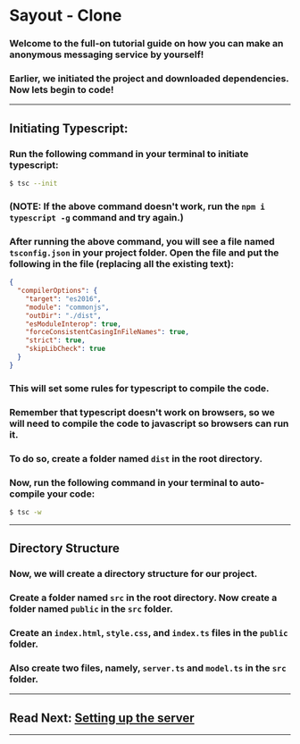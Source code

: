 # Sayout - Clone
### Welcome to the full-on tutorial guide on how you can make an anonymous messaging service by yourself!

### Earlier, we initiated the project and downloaded dependencies. Now lets begin to code!

---

## Initiating Typescript:
### Run the following command in your terminal to initiate typescript:
```sh
$ tsc --init
```
### **(NOTE: If the above command doesn't work, run the `npm i typescript -g` command and try again.)**

### After running the above command, you will see a file named `tsconfig.json` in your project folder. Open the file and put the following in the file (replacing all the existing text):
```json
{
  "compilerOptions": {
    "target": "es2016",
    "module": "commonjs",
    "outDir": "./dist",
    "esModuleInterop": true,
    "forceConsistentCasingInFileNames": true,
    "strict": true,
    "skipLibCheck": true
  }
}

```

### This will set some rules for typescript to compile the code.
### Remember that typescript doesn't work on browsers, so we will need to compile the code to javascript so browsers can run it.
### To do so, create a folder named `dist` in the root directory.
### Now, run the following command in your terminal to auto-compile your code:
```sh
$ tsc -w
```

---

## Directory Structure
### Now, we will create a directory structure for our project.
### Create a folder named `src` in the root directory. Now create a folder named `public` in the `src` folder.
### Create an `index.html`, `style.css`, and `index.ts` files in the `public` folder.
### Also create two files, namely, `server.ts` and `model.ts` in the `src` folder.

---

## Read Next: [Setting up the server](./03_server.md)

---